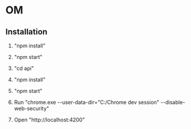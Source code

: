 # OM

## Installation

1. "npm install"

2. "npm start"

3. "cd api"

4. "npm install"

5. "npm start"

6. Run "chrome.exe --user-data-dir="C:/Chrome dev session" --disable-web-security"

7. Open "http://localhost:4200"